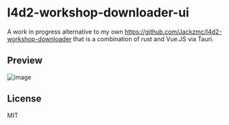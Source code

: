 # l4d2-workshop-downloader-ui

A work in progress alternative to my own https://github.com/Jackzmc/l4d2-workshop-downloader that is a combination of rust and Vue.JS via Tauri.

## Preview

![image](https://user-images.githubusercontent.com/4030546/121757227-7dfbb680-cae2-11eb-9432-74351256ccba.png)


## License

MIT

